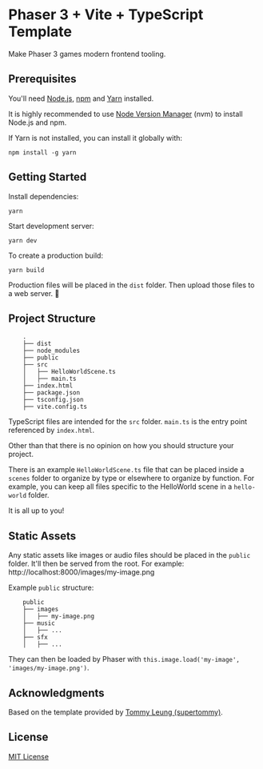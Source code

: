 # Phaser 3 + Vite + TypeScript Template

Make Phaser 3 games modern frontend tooling.

## Prerequisites

You'll need [Node.js](https://nodejs.org/en/), [npm](https://www.npmjs.com/) and [Yarn](https://classic.yarnpkg.com/lang/en/) installed.

It is highly recommended to use [Node Version Manager](https://github.com/nvm-sh/nvm) (nvm) to install Node.js and npm.

If Yarn is not installed, you can install it globally with:

```
npm install -g yarn
```

## Getting Started

Install dependencies:

```
yarn
```

Start development server:

```
yarn dev
```

To create a production build:

```
yarn build
```

Production files will be placed in the `dist` folder. Then upload those files to a web server. 🎉

## Project Structure

```
    .
    ├── dist
    ├── node_modules
    ├── public
    ├── src
    │   ├── HelloWorldScene.ts
    │   ├── main.ts
	├── index.html
    ├── package.json
    ├── tsconfig.json
    ├── vite.config.ts
```

TypeScript files are intended for the `src` folder. `main.ts` is the entry point referenced by `index.html`.

Other than that there is no opinion on how you should structure your project.

There is an example `HelloWorldScene.ts` file that can be placed inside a `scenes` folder to organize by type or elsewhere to organize by function. For example, you can keep all files specific to the HelloWorld scene in a `hello-world` folder.

It is all up to you!

## Static Assets

Any static assets like images or audio files should be placed in the `public` folder. It'll then be served from the root. For example: http://localhost:8000/images/my-image.png

Example `public` structure:

```
    public
    ├── images
    │   ├── my-image.png
    ├── music
    │   ├── ...
    ├── sfx
    │   ├── ...
```

They can then be loaded by Phaser with `this.image.load('my-image', 'images/my-image.png')`.

## Acknowledgments

Based on the template provided by [Tommy Leung (supertommy)](https://github.com/supertommy).

## License

[MIT License](https://github.com/ourcade/phaser3-vite-template/blob/master/LICENSE)
